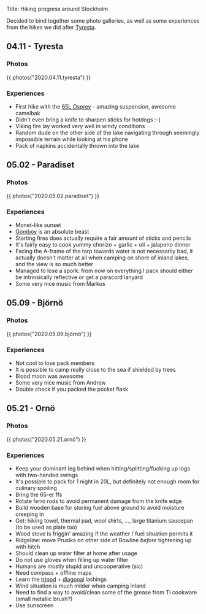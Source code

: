Title: Hiking progress around Stockholm

Decided to bind together some photo galleries, as well as some experiences from
the hikes we did after [Tyresta](https://getbetter.ro/journal/2020-04-17-tyresta-hike/).

## 04.11 - Tyresta

### Photos

{{ photos("2020.04.11.tyresta") }}

### Experiences

* First hike with the [65L Osprey](https://www.outdoorgearlab.com/reviews/camping-and-hiking/backpacks-backpacking/osprey-atmos-65-ag) - amazing suspension, awesome camelbak
* Didn't even bring a knife to sharpen sticks for hotdogs :-(
* Viking fire lay worked very well in windy conditions
* Random dude on the other side of the lake navigating through seemingly
impossible terrain while looking at his phone
* Pack of napkins accidentally thrown into the lake

## 05.02 - Paradiset

### Photos

{{ photos("2020.05.02.paradiset") }}

### Experiences

* Monet-like sunset
* [Gomboy](https://www.amazon.com/dp/B01D8OGM88) is an absolute beast
* Starting fires does actually require a fair amount of sticks and pencils
* It's fairly easy to cook yummy chorizo + garlic + oil + jalapeno dinner
* Facing the A-frame of the tarp towards water is not necessarily bad, it
actually doesn't matter at all when camping on shore of inland lakes, and the
view is so much better
* Managed to lose a spork: from now on everything I pack should either be
intrinsically reflective or get a paracord lanyard
* Some very nice music from Markus

## 05.09 - Björnö

### Photos

{{ photos("2020.05.09.björnö") }}

### Experiences

* Not cool to lose pack members
* It is possible to camp really close to the sea if shielded by trees
* Blood moon was awesome
* Some very nice music from Andrew
* Double check if you packed the pocket flask

## 05.21 - Ornö

### Photos

{{ photos("2020.05.21.ornö") }}

### Experiences

* Keep your dominant leg behind when hitting/splitting/fucking up logs with two-handed swings
* It's possible to pack for 1 night in 20L, but definitely not enough room for culinary spoiling
* Bring the 65-er ffs
* Rotate ferro rods to avoid permanent damage from the knife edge
* Build wooden base for storing fuel above ground to avoid moisture creeping in
* Get: hiking towel, thermal pad, wool shirts, ..., large titanium saucepan (to be used as plate too)
* Wood stove is friggin' amazing if the weather / fuel situation permits it
* Ridgeline: move Prusiks on other side of Bowline *before* tightening up with hitch
* Should clean up water filter at home after usage
* Do not use gloves when filling up water filter
* Humans are mostly stupid and uncooperative (sic)
* Need compass + offline maps
* Learn the [tripod](https://www.animatedknots.com/tripod-lashing-knot) + [diagonal](https://www.animatedknots.com/diagonal-lashing-knot) lashings
* Wind situation is much milder when camping inland
* Need to find a way to avoid/clean some of the grease from Ti cookware (small metallic brush?)
* Use sunscreen
